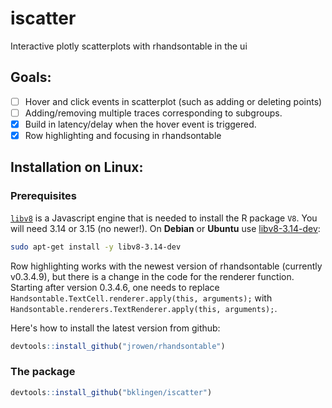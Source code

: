 # iscatter
Interactive plotly scatterplots with rhandsontable in the ui

## Goals: 

- [ ] Hover and click events in scatterplot (such as adding or deleting points)
- [ ] Adding/removing multiple traces corresponding to subgroups.
- [x] Build in latency/delay when the hover event is triggered.
- [x] Row highlighting and focusing in rhandsontable

## Installation on Linux:

### Prerequisites

[`libv8`](https://developers.google.com/v8/intro) is a Javascript engine that is needed to install the R package `V8`. You will need 3.14 or 3.15 (no newer!). On __Debian__ or __Ubuntu__ use [libv8-3.14-dev](https://packages.debian.org/testing/libv8-3.14-dev):

```bash
sudo apt-get install -y libv8-3.14-dev
```

Row highlighting works with the newest version of rhandsontable (currently v0.3.4.9), but there is a change in the code for the renderer function. Starting after version 0.3.4.6, one needs to replace ``Handsontable.TextCell.renderer.apply(this, arguments);`` with ``Handsontable.renderers.TextRenderer.apply(this, arguments);``. 

Here's how to install the latest version from github:
```r
devtools::install_github("jrowen/rhandsontable")
```

### The package

```r
devtools::install_github("bklingen/iscatter")
```
